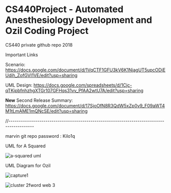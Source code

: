# CS440Project - Automated Anesthesiology Development and Ozil Coding Project
CS440 private github repo 2018

Important Links

Scenario: https://docs.google.com/document/d/1VqCTF1GFU3kV6K1NjagUT5upcODjEUdih_ZofGVI1VE/edit?usp=sharing

UML Design: https://docs.google.com/spreadsheets/d/1Cjc-qTKjpbfnhzhgXTGr107GFHqs31vv_PfAA2wtU7A/edit?usp=sharing


****New****
Second Release Summary: https://docs.google.com/document/d/17SjoOfN8R3QdW5xZp0v9_F09aWT4M1tLmAME1mQNcSE/edit?usp=sharing



//------------------------------------------------------------------------------------------

marvin git repo password : Kilo1q

UML for A Squared

![a-squared uml](https://user-images.githubusercontent.com/16420802/47695281-4ceb4380-dbcf-11e8-9de0-c3e9f323eef2.jpeg)


UML Diagram for Ozil 

![capture1](https://user-images.githubusercontent.com/16420802/46299780-bd1e8f00-c567-11e8-8a38-8c498b956f51.JPG)




![cluster 2fword web 3](https://user-images.githubusercontent.com/16420802/46243268-fbfdea80-c397-11e8-9e93-b5fa4d3bd7b6.png)





